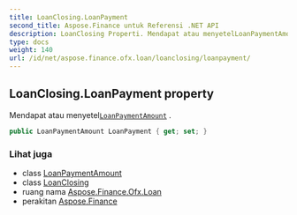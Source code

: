 ```yaml
---
title: LoanClosing.LoanPayment
second_title: Aspose.Finance untuk Referensi .NET API
description: LoanClosing Properti. Mendapat atau menyetelLoanPaymentAmount .
type: docs
weight: 140
url: /id/net/aspose.finance.ofx.loan/loanclosing/loanpayment/
---
```

## LoanClosing.LoanPayment property

Mendapat atau menyetel[`LoanPaymentAmount`](../../../aspose.finance.ofx/loanpaymentamount/) .

```csharp
public LoanPaymentAmount LoanPayment { get; set; }
```

### Lihat juga

* class [LoanPaymentAmount](../../../aspose.finance.ofx/loanpaymentamount/)
* class [LoanClosing](../)
* ruang nama [Aspose.Finance.Ofx.Loan](../../loanclosing/)
* perakitan [Aspose.Finance](../../../)


